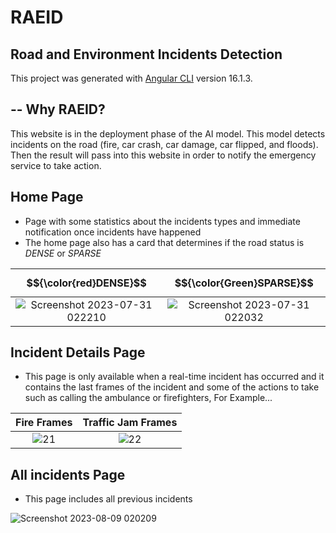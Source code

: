 # RAEID 
## Road and Environment Incidents Detection

This project was generated with [Angular CLI](https://github.com/angular/angular-cli) version 16.1.3.

## -- Why RAEID?
This website is in the deployment phase of the AI model. This model detects incidents on the road 
(fire, car crash, car damage, car flipped, and floods). Then the result will pass into this website in order to notify the emergency service to take action.  

## Home Page 
- Page with some statistics about the incidents types and immediate notification once incidents have happened
- The home page also has a card that determines if the road status is  $DENSE$ or $SPARSE$ 

$${\color{red}DENSE}$$           |  $${\color{Green}SPARSE}$$
:-------------------------:|:-------------------------:
![Screenshot 2023-07-31 022210](https://github.com/salmaelsy/RAEID/assets/62834497/84b0f8f7-5648-4f96-952a-565469e33a64)| ![Screenshot 2023-07-31 022032](https://github.com/salmaelsy/RAEID/assets/62834497/12c950b7-f882-41a0-9d77-b3ed55d9ddd9)



## Incident Details Page
-  This page is only available when a real-time incident has occurred and it contains the last frames of the incident and some of the actions to take such as calling the ambulance or firefighters, For Example...


Fire Frames             |  Traffic Jam Frames
:-------------------------:|:-------------------------:
![21](https://github.com/salmaelsy/RAEID/assets/62834497/02d8e412-801e-48e2-a03a-778954503a13) | ![22](https://github.com/salmaelsy/RAEID/assets/62834497/1dba80f0-50d1-48a2-a2af-f181fbeaa420)

## All incidents Page
- This page includes all previous incidents 
  
![Screenshot 2023-08-09 020209](https://github.com/salmaelsy/RAEID/assets/62834497/1d88d96d-752a-4332-b7e8-f43cc2b43c27)


